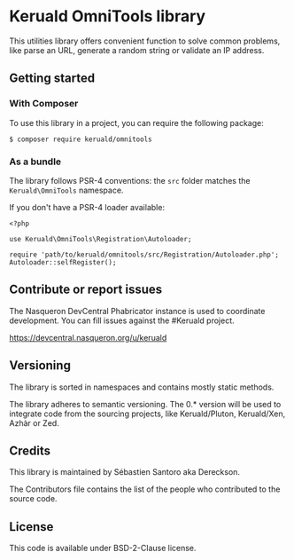 # Keruald OmniTools library

This utilities library offers convenient function to solve common problems,
like parse an URL, generate a random string or validate an IP address.

## Getting started

### With Composer 

To use this library in a project, you can require the following package: 

```
$ composer require keruald/omnitools
```

### As a bundle

The library follows PSR-4 conventions:
the `src` folder matches the `Keruald\OmniTools` namespace.

If you don't have a PSR-4 loader available:

```lang=php
<?php

use Keruald\OmniTools\Registration\Autoloader; 

require 'path/to/keruald/omnitools/src/Registration/Autoloader.php';
Autoloader::selfRegister();
```

## Contribute or report issues

The Nasqueron DevCentral Phabricator instance is used to coordinate
development. You can fill issues against the #Keruald project.

https://devcentral.nasqueron.org/u/keruald

## Versioning

The library is sorted in namespaces and contains mostly static methods.

The library adheres to semantic versioning.
The 0.* version will be used to integrate code from the sourcing projects,
like Keruald/Pluton, Keruald/Xen, Azhàr or Zed.


## Credits

This library is maintained by Sébastien Santoro aka Dereckson.

The Contributors file contains the list of the people who contributed
to the source code.

## License

This code is available under BSD-2-Clause license.
